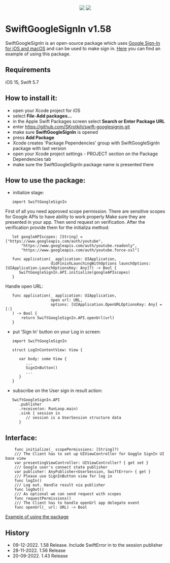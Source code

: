 <p align="center">
  <img src="https://img.shields.io/badge/swift-5.7-orange"/>
  <img src="https://img.shields.io/badge/License-MIT-yellow"/>
</p>

# SwiftGoogleSignIn v1.58

SwiftGoogleSignIn is an open-source package which uses [Google Sign-In for iOS and macOS](https://developers.google.com/identity/sign-in/ios/start) and can be used to make sign in.
[Here](https://github.com/SKrotkih/LiveEvents) you can find an example of using this package.

## Requirements
iOS 15, Swift 5.7

## How to install it:

- open your Xcode project for iOS
- select **File**-**Add packages...**
- in the Apple Swift Packages screen select **Search or Enter Package URL**
- enter https://github.com/SKrotkih/swift-googlesignin.git
- make sure **SwiftGoogleSignIn** is opened
- press **Add Package** 
- Xcode creates 'Package Pependencies' group with SwiftGoogleSignIn package with last version 
- open your Xcode project settings - PROJECT section on the Package Dependencies tab
- make sure the SwiftGoogleSignIn package name is presented there 

## How to use the package:

- initialize stage:

```
   import SwiftGoogleSignIn
```

First of all you need approved scope permission. There are sensitive scopes for Google APIs to have ability to work properly
Make sure they are presented in your app. Then send request on verification. After the verification provide them for the
initializa method:

```
   let googleAPIscopes: [String] = ["https://www.googleapis.com/auth/youtube",
       "https://www.googleapis.com/auth/youtube.readonly",
       "https://www.googleapis.com/auth/youtube.force-ssl"]

   func application(_ application: UIApplication,
                    didFinishLaunchingWithOptions launchOptions: [UIApplication.LaunchOptionsKey: Any]?) -> Bool {
      SwiftGoogleSignIn.API.initialize(googleAPIscopes) 
   }
```
 Handle open URL: 
   
```
   func application(_ application: UIApplication,
                    open url: URL,
                    options: [UIApplication.OpenURLOptionsKey: Any] = [:]
   ) -> Bool {
       return SwiftGoogleSignIn.API.openUrl(url)
   }
```
 
- put 'Sign In' button on your Log in screen:

```
   import SwiftGoogleSignIn

   struct LogInContentView: View {

      var body: some View {
         ...
         SignInButton()
         ...
      }
   }
```
- subscribe on the User sign in result action:
```
   SwiftGoogleSignIn.API
      .publisher
      .receive(on: RunLoop.main)
      .sink { session in
         // session is a UserSession structure data
      }
```      

## Interface:

```
    func initialize(_ scopePermissions: [String]?)
    /// The Client has to set up UIViewController for Goggle SignIn UI base view
    var presentingViewController: UIViewController? { get set }
    /// Google user's connect state publisher
    var publisher: AnyPublisher<UserSession, SwiftError> { get }
    /// Please use SignInButton view for log in
    func logIn()
    /// Log out. Handle result via publisher
    func logOut()
    /// As optional we can send request with scopes
    func requestPermissions()
    /// The Client has to handle openUrl app delegate event
    func openUrl(_ url: URL) -> Bool
```

[Example of using the package](https://github.com/SKrotkih/LiveEvents)

## History

- 09-12-2022. 1.58 Release. Include SwiftError in to the session publisher 
- 28-11-2022. 1.56 Release
- 20-09-2022. 1.43 Release 
